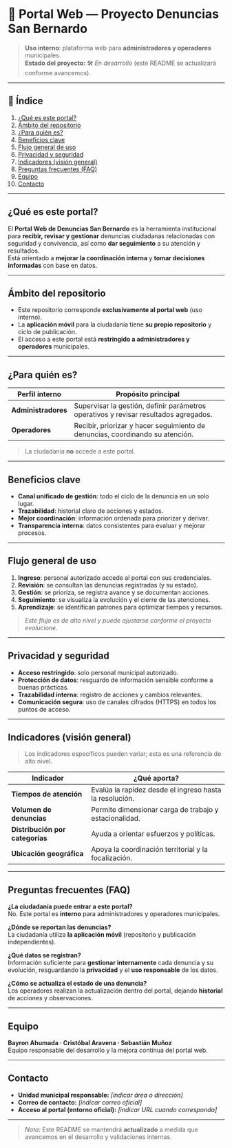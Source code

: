 # 🌆 Portal Web — Proyecto Denuncias San Bernardo  
> **Uso interno**: plataforma web para **administradores y operadores** municipales.  
> **Estado del proyecto:** 🛠️ *En desarrollo* (este README se actualizará conforme avancemos).

---

## 🧭 Índice
1. [¿Qué es este portal?](#qué-es-este-portal)
2. [Ámbito del repositorio](#ámbito-del-repositorio)
3. [¿Para quién es?](#para-quién-es)
4. [Beneficios clave](#beneficios-clave)
5. [Flujo general de uso](#flujo-general-de-uso)
6. [Privacidad y seguridad](#privacidad-y-seguridad)
7. [Indicadores (visión general)](#indicadores-visión-general)
8. [Preguntas frecuentes (FAQ)](#preguntas-frecuentes-faq)
9. [Equipo](#equipo)
10. [Contacto](#contacto)

---

## ¿Qué es este portal?
El **Portal Web de Denuncias San Bernardo** es la herramienta institucional para **recibir, revisar y gestionar** denuncias ciudadanas relacionadas con seguridad y convivencia, así como **dar seguimiento** a su atención y resultados.  
Está orientado a **mejorar la coordinación interna** y **tomar decisiones informadas** con base en datos.

---

## Ámbito del repositorio
- Este repositorio corresponde **exclusivamente al portal web** (uso interno).  
- La **aplicación móvil** para la ciudadanía tiene **su propio repositorio** y ciclo de publicación.  
- El acceso a este portal está **restringido a administradores y operadores** municipales.

---

## ¿Para quién es?

| Perfil interno | Propósito principal |
|---|---|
| **Administradores** | Supervisar la gestión, definir parámetros operativos y revisar resultados agregados. |
| **Operadores** | Recibir, priorizar y hacer seguimiento de denuncias, coordinando su atención. |

> La ciudadanía **no** accede a este portal.

---

## Beneficios clave
- **Canal unificado de gestión**: todo el ciclo de la denuncia en un solo lugar.  
- **Trazabilidad**: historial claro de acciones y estados.  
- **Mejor coordinación**: información ordenada para priorizar y derivar.  
- **Transparencia interna**: datos consistentes para evaluar y mejorar procesos.  

---

## Flujo general de uso
1. **Ingreso**: personal autorizado accede al portal con sus credenciales.  
2. **Revisión**: se consultan las denuncias registradas (y su estado).  
3. **Gestión**: se prioriza, se registra avance y se documentan acciones.  
4. **Seguimiento**: se visualiza la evolución y el cierre de las atenciones.  
5. **Aprendizaje**: se identifican patrones para optimizar tiempos y recursos.

> *Este flujo es de alto nivel y puede ajustarse conforme el proyecto evolucione.*

---

## Privacidad y seguridad
- **Acceso restringido**: solo personal municipal autorizado.  
- **Protección de datos**: resguardo de información sensible conforme a buenas prácticas.  
- **Trazabilidad interna**: registro de acciones y cambios relevantes.  
- **Comunicación segura**: uso de canales cifrados (HTTPS) en todos los puntos de acceso.

---

## Indicadores (visión general)
> Los indicadores específicos pueden variar; esta es una referencia de alto nivel.

| Indicador | ¿Qué aporta? |
|---|---|
| **Tiempos de atención** | Evalúa la rapidez desde el ingreso hasta la resolución. |
| **Volumen de denuncias** | Permite dimensionar carga de trabajo y estacionalidad. |
| **Distribución por categorías** | Ayuda a orientar esfuerzos y políticas. |
| **Ubicación geográfica** | Apoya la coordinación territorial y la focalización. |

---

## Preguntas frecuentes (FAQ)

**¿La ciudadanía puede entrar a este portal?**  
No. Este portal es **interno** para administradores y operadores municipales.

**¿Dónde se reportan las denuncias?**  
La ciudadanía utiliza **la aplicación móvil** (repositorio y publicación independientes).

**¿Qué datos se registran?**  
Información suficiente para **gestionar internamente** cada denuncia y su evolución, resguardando la **privacidad** y el **uso responsable** de los datos.

**¿Cómo se actualiza el estado de una denuncia?**  
Los operadores realizan la actualización dentro del portal, dejando **historial** de acciones y observaciones.

---

## Equipo
**Bayron Ahumada · Cristóbal Aravena · Sebastián Muñoz**  
Equipo responsable del desarrollo y la mejora continua del portal web.

---

## Contacto
- **Unidad municipal responsable:** _[indicar área o dirección]_  
- **Correo de contacto:** _[indicar correo oficial]_  
- **Acceso al portal (entorno oficial):** _[indicar URL cuando corresponda]_  

---

> *Nota:* Este README se mantendrá **actualizado** a medida que avancemos en el desarrollo y validaciones internas.
